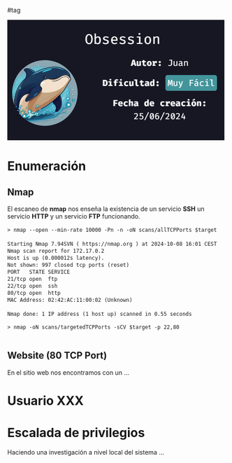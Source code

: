 #tag 

![](../../../Images/Pasted%20image%2020241008071854.png)
# Enumeración

## Nmap

El escaneo de **nmap** nos enseña la existencia de un servicio **SSH** un servicio **HTTP** y un servicio **FTP** funcionando.

```
> nmap --open --min-rate 10000 -Pn -n -oN scans/allTCPPorts $target

Starting Nmap 7.94SVN ( https://nmap.org ) at 2024-10-08 16:01 CEST
Nmap scan report for 172.17.0.2
Host is up (0.000012s latency).
Not shown: 997 closed tcp ports (reset)
PORT   STATE SERVICE
21/tcp open  ftp
22/tcp open  ssh
80/tcp open  http
MAC Address: 02:42:AC:11:00:02 (Unknown)

Nmap done: 1 IP address (1 host up) scanned in 0.55 seconds
```

```
> nmap -oN scans/targetedTCPPorts -sCV $target -p 22,80                       


```

## Website (80 TCP Port)

En el sitio web nos encontramos con un ...




# Usuario XXX


# Escalada de privilegios

Haciendo una investigación a nivel local del sistema ...